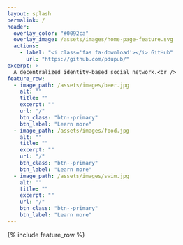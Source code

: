 ```yaml
---
layout: splash
permalink: /
header:
  overlay_color: "#0092ca"
  overlay_image: /assets/images/home-page-feature.svg
  actions:
    - label: "<i class='fas fa-download'></i> GitHub"
      url: "https://github.com/pdupub/"
excerpt: >
  A decentralized identity-based social network.<br />
feature_row:
  - image_path: /assets/images/beer.jpg
    alt: ""
    title: ""
    excerpt: ""
    url: "/"
    btn_class: "btn--primary"
    btn_label: "Learn more"
  - image_path: /assets/images/food.jpg
    alt: ""
    title: ""
    excerpt: ""
    url: "/"
    btn_class: "btn--primary"
    btn_label: "Learn more"
  - image_path: /assets/images/swim.jpg
    alt: ""
    title: ""
    excerpt: ""
    url: "/"
    btn_class: "btn--primary"
    btn_label: "Learn more"      
---
```


{% include feature_row %}
